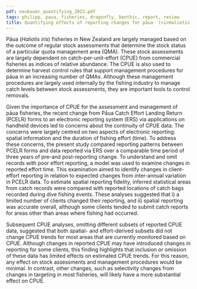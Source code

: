 ```yaml
---
pdf: neubauer_quantifying_2023.pdf
tags: philipp, paua, fisheries, dragonfly, benthic, report, review
title: Quantifying effects of reporting changes for pāua  (<i>Haliotis iris</i>) catch-per-unit-effort
---
```

Pāua  (<i>Haliotis iris</i>)  fisheries
in New Zealand are largely managed based on the outcome 
of regular stock assessments that determine the stock
status of a particular quota management area (QMA). These stock
assessments are largely dependent on catch-per-unit-effort (CPUE) from
commercial fisheries as indices of relative abundance. The CPUE is also
used to determine harvest control rules that support management procedures
for pāua in an increasing number of QMAs. Although 
these management procedures are largely used internally by the fishing industry to
manage catch levels between stock assessments, they are important
tools to control removals.

Given the importance of CPUE for the assessment and management of pāua
fisheries, the recent change from Pāua Catch Effort Landing Return
(PCELR) forms to an electronic reporting system (ERS) via applications on
handheld devices led to concerns about the continuity
of CPUE data. The concerns were largely centred on two aspects of
electronic reporting: spatial information and the duration of fishing effort (time).
To address these concerns, the present study compared reporting patterns 
between PCELR forms and data reported via ERS
 over a comparable time period of three years of pre-and
post-reporting change. To understand and omit records with poor
effort reporting, a model was used to examine changes in reported effort time.
This examination aimed to identify changes in client-effort reporting in relation to
expected changes from inter-annual variation in PCELR data. To estimate 
spatial reporting fidelity, inferred statistical areas from catch records were compared 
with reported locations of catch bags recorded during dive fishing events.
These analyses suggested that i) a limited number of clients changed their
reporting, and ii) spatial reporting was accurate overall, although some
clients tended to submit catch reports for areas other than areas where fishing had occurred.

Subsequent CPUE analyses, omitting different subsets of reported CPUE data,
suggested that both spatial- and effort-derived subsets did not change
CPUE trends for most areas that are currently monitored based on
CPUE. Although changes in reported CPUE
may have introduced changes in reporting for some clients, this finding highlights that 
inclusion or omission of these data has limited effects on estimated CPUE trends.
For this reason, any effect on stock assessments and management procedures would be minimal.
In contrast, other changes, such as selectivity changes
from changes in targeting in most fisheries, will likely have a more
substantial effect on CPUE. 